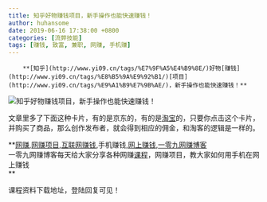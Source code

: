 ```yaml
---
title: 知乎好物赚钱项目，新手操作也能快速赚钱！
author: huhansome
date: 2019-06-16 17:38:00 +0800
categories: [流弊技能]
tags: [赚钱, 致富, 兼职, 网赚, 手机赚]
---
```



        **[知乎](http://www.yi09.cn/tags/%E7%9F%A5%E4%B9%8E/)好物[赚钱](http://www.yi09.cn/tags/%E8%B5%9A%E9%92%B1/)[项目](http://www.yi09.cn/tags/%E9%A1%B9%E7%9B%AE/)，新手操作也能快速赚钱！**  
![知乎好物赚钱项目，新手操作也能快速赚钱！](http://www.yi09.cn/zb_users/upload/2021/08/20210816000213162904333312670.png)

文章里多了下面这种卡片，有的是京东的，有的是[淘宝](http://www.yi09.cn/tags/%E6%B7%98%E5%AE%9D/)的，只要你点击这个卡片，并购买了商品，那么创作发布者，就会得到相应的佣金，和淘客的逻辑是一样的。

  

**[网赚](http://www.yi09.cn/tags/%E7%BD%91%E8%B5%9A/),[网赚项目](http://www.yi09.cn/tags/%E7%BD%91%E8%B5%9A%E9%A1%B9%E7%9B%AE/),[互联网赚钱](http://www.yi09.cn/tags/%E4%BA%92%E8%81%94%E7%BD%91%E8%B5%9A%E9%92%B1/),手机赚钱,[网上赚钱](http://www.yi09.cn/tags/%E7%BD%91%E4%B8%8A%E8%B5%9A%E9%92%B1/),[一零九网赚博客](http://www.yi09.cn/tags/%E4%B8%80%E9%9B%B6%E4%B9%9D%E7%BD%91%E8%B5%9A%E5%8D%9A%E5%AE%A2/)  
一零九网赚博客每天给大家分享各种网赚[课程](http://www.yi09.cn/tags/%E8%AF%BE%E7%A8%8B/)，网赚项目，教大家如何用手机在网上赚钱  
**  
  
  

课程资料下载地址，登陆回复可见！


